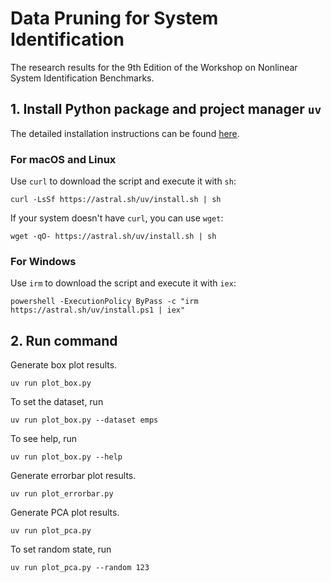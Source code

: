 # Data Pruning for System Identification

The research results for the 9th Edition of the Workshop on Nonlinear System Identification Benchmarks.

## 1. Install Python package and project manager `uv`

The detailed installation instructions can be found [here](https://docs.astral.sh/uv/getting-started/installation/).


### For macOS and Linux
Use `curl` to download the script and execute it with `sh`:

```shell
curl -LsSf https://astral.sh/uv/install.sh | sh
```

If your system doesn't have `curl`, you can use `wget`:

```shell
wget -qO- https://astral.sh/uv/install.sh | sh
```

### For Windows

Use `irm` to download the script and execute it with `iex`:

```shell
powershell -ExecutionPolicy ByPass -c "irm https://astral.sh/uv/install.ps1 | iex"
```

## 2. Run command

Generate box plot results.

```shell
uv run plot_box.py
```
To set the dataset, run
```shell
uv run plot_box.py --dataset emps
```
To see help, run
```shell
uv run plot_box.py --help
```

Generate errorbar plot results.

```shell
uv run plot_errorbar.py
```

Generate PCA plot results.

```shell
uv run plot_pca.py
```
To set random state, run
```shell
uv run plot_pca.py --random 123
```
